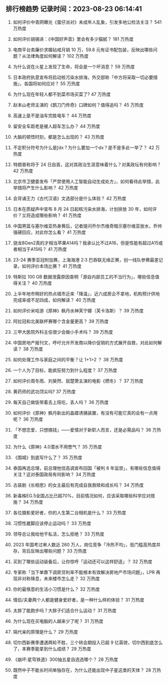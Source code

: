 
## 排行榜趋势 记录时间：2023-08-23 06:14:41
  
  1. 如何评价中青网曝光《蛋仔派对》未成年人乱象，引发多地公检法关注？ 541 万热度
    
  2. 如何评价胡锡进：《中国好声音》里会有多少猫腻？ 181 万热度
    
  3. 电商平台卖廉价求婚钻戒月销 10 万，59.8 元有证书配包装，反映出哪些问题？从法律角度如何解读？ 102 万热度
    
  4. 为什么说在火星上发现了生命，将会是一个坏消息？ 59 万热度
    
  5. 日本政府执意宣布将启动核污染水排海，外交部称「中方将采取一切必要措施」，各国将如何应对？ 55 万热度
    
  6. 为什么现在年轻人都不到菜市场买菜了? 47 万热度
    
  7. 赵本山老师主演的《鹊刀门传奇》口碑如何？值得追吗？ 45 万热度
    
  8. 高速上是不是油车完胜电车？ 44 万热度
    
  9. 留安全车距老是被人超车怎么办？ 44 万热度
    
  10. 大脑的顿悟时刻，都是怎么出现的？ 43 万热度
    
  11. 不定积分符号为什么是∫dx？为什么要加一个dx？是不是多此一举了？ 42 万热度
    
  12. 特朗普称将于 24 日自首，这对其政治生涯意味着什么？对美政坛有何影响？ 42 万热度
    
  13. 北京市卫健委发布「严禁使用人工智能自动生成处方」，如何看待此举措，此举措将产生什么影响？ 42 万热度
    
  14. 会背诵王力《古代汉语》文选部分是什么体验？ 42 万热度
    
  15. 日本在质疑声中宣布 8 月 24 日起核污染水排海，计划排放 30 年，如何评价？又将造成哪些影响？ 41 万热度
    
  16. 中国男篮与塞尔维亚热身赛后，记者提问乔尔杰维奇暗示塞尔维亚放水，乔帅强硬回应，对此你怎么看？ 41 万热度
    
  17. 骁龙8Gen2真的才相当苹果A14吗？我承认比不过A16，但是性能有超过A15或者相当于A15吗？ 41 万热度
    
  18. 23-24 赛季亚冠附加赛，上海海港 2:3 巴吞联无缘正赛，创一线队参赛最差记录，如何评价本场比赛？ 41 万热度
    
  19. 特斯拉 100 GB 数据泄露原因查明「源自内部员工的不当行为」，哪些信息值得关注？ 40 万热度
    
  20. 上半年地市稍好的热点城市近来「降温」，近六成房企不拿地，机构预计供地完成率或不足四成，如何解读？ 40 万热度
    
  21. 如何评价米哈游《原神》枫丹水神芙宁娜（芙卡洛斯）？ 39 万热度
    
  22. 阿拉冠和北美联杯赛哪个含金量更高？ 39 万热度
    
  23. 三甲大医院外科主任很少会做小手术吗？ 39 万热度
    
  24. 中国房地产报刊文，呼吁允许开发商以降价促销的方式展开自救，对此如何解读？ 38 万热度
    
  25. 如何处理工作与家庭之间的平衡？让 1+1>2 ？ 38 万热度
    
  26. 一个人为了目标，能疯狂努力到什么程度？ 37 万热度
    
  27. 如何评价周冬雨、刘昊然、屈楚萧主演的电影《燃冬》？ 37 万热度
    
  28. 黄药师的武功顶尖吗? 37 万热度
    
  29. 每天自己做饭带着去上班吃，丢人吗？ 36 万热度
    
  30. 如何评价《原神》枫丹新出的晶蝶诱捕装置，有没有可能它真的会有一点用呢？ 36 万热度
    
  31. 「不想恋爱、只想搞钱」——爱情对于新职人而言，还是必需品吗？ 36 万热度
    
  32. 为什么《原神》4.0潜水不用憋气？ 35 万热度
    
  33. 《围城》到底写什么了？ 35 万热度
    
  34. 泰国再选总理，前总理他信高调宣布回国「被判 8 年监禁」，有哪些信息值得关注？这对泰国政局有何影响？ 34 万热度
    
  35. 古装剧《长相思》的女主最后有完成自我救赎和成长吗？ 34 万热度
    
  36. 新毒株EG.5全国占比已超70%，目前情况如何，应该采取哪些科学应对措施？ 34 万热度
    
  37. 各位摄影爱好者，你的人生第二台相机是什么？ 33 万热度
    
  38. 习惯性崴脚应该停止运动吗？ 33 万热度
    
  39. 领导总让我给他干私活，怎么拒绝？ 33 万热度
    
  40. 2023 年国考过审人数近 260 万人，岗位竞争「冷热不均」，低门槛高热度并存，背后反映出哪些问题？ 33 万热度
    
  41. 买到了哪些运动装备后，让你惊呼「运动还可以这样舒适」？ 32 万热度
    
  42. 专家称「当下单靠下调房贷利率不能根本有效解决房地产市场问题」，LPR 再现非对称降息，未来楼市怎么走？ 32 万热度
    
  43. 你的最惬意的生活小习惯是什么？ 32 万热度
    
  44. 情侣/夫妻两个人都是健身爱好者，是一种什么样的体验？ 31 万热度
    
  45. 太胖了能跑步吗？大胖子们适合什么运动？ 31 万热度
    
  46. 为什么现在买电脑的人越来少了呢？ 31 万热度
    
  47. 隔代亲的原理是什么？ 29 万热度
    
  48. 切尔西新赛季遭遇两轮不胜，三个转会期投入已超 9 亿英镑，切尔西到底怎么了，本赛季能拿到什么成绩？ 29 万热度
    
  49. 《崩坏:星穹铁道》300抽五星自选选哪个？ 28 万热度
    
  50. 既然中子不能长时间单独存在，为什么还能出现中子星这类的天体？ 28 万热度
    